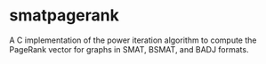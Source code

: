 # smatpagerank
A C implementation of the power iteration algorithm to compute the PageRank vector for graphs in SMAT, BSMAT, and BADJ formats.
